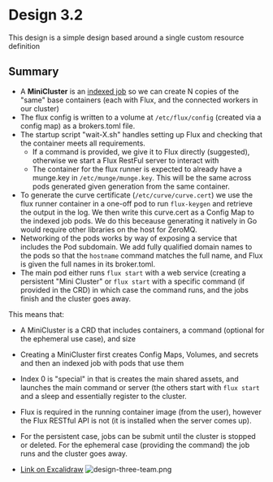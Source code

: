 # Design 3.2

This design is a simple design based around a single custom resource definition

## Summary

 - A **MiniCluster** is an [indexed job](https://kubernetes.io/docs/tasks/job/indexed-parallel-processing-static/) so we can create N copies of the "same" base containers (each with Flux, and the connected workers in our cluster)
 - The flux config is written to a volume at `/etc/flux/config` (created via a config map) as a brokers.toml file.
 - The startup script "wait-X.sh" handles setting up Flux and checking that the container meets all requirements.
   - If a command is provided, we give it to Flux directly (suggested), otherwise we start a Flux RestFul server to interact with
   - The container for the flux runner is expected to already have a munge.key in `/etc/munge/munge.key`. This will be the same across pods generated given generation from the same container.
 - To generate the curve certificate (`/etc/curve/curve.cert`) we use the flux runner container in a one-off pod to run `flux-keygen` and retrieve the output in the log. We then write this curve.cert as a Config Map to the indexed job pods. We do this beceause generating it natively in Go would require other libraries on the host for ZeroMQ.
 - Networking of the pods works by way of exposing a service that includes the Pod subdomain. We add fully qualified domain names to the pods so that the `hostname` command matches the full name, and Flux is given the full names in its broker.toml.
 - The main pod either runs `flux start` with a web service (creating a persistent "Mini Cluster" or `flux start` with a specific command (if provided in the CRD) in which case the command runs, and the jobs finish and the cluster goes away.

This means that:

- A MiniCluster is a CRD that includes containers, a command (optional for the ephemeral use case), and size
- Creating a MiniCluster first creates Config Maps, Volumes, and secrets and then an indexed job with pods that use them
- Index 0 is "special" in that is creates the main shared assets, and launches the main command or server (the others start with `flux start` and a sleep and essentially register to the cluster.
- Flux is required in the running container image (from the user), however the Flux RESTful API is not (it is installed when the server comes up).
- For the persistent case, jobs can be submit until the cluster is stopped or deleted. For the ephemeral case (providing the command) the job runs and the cluster goes away.

- [Link on Excalidraw](https://excalidraw.com/#json=3p1bpgBFeNWpqUJjrxDmi,wZPk1I0FHI4POAAJfIdNBg)
![design-three-team.png](design-three-team.png)
